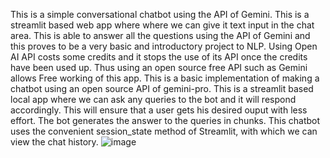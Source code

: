 This is a simple conversational chatbot using the API of Gemini.
This is a streamlit based web app where where we can give it text input in the chat area.
This is able to answer all the questions using the API of Gemini and this proves to be a very basic and introductory project to NLP.
Using Open AI API costs some credits and it stops the use of its API once the credits have been used up.
Thus using an open source free API such as Gemini allows Free working of this app.
This is a basic implementation of making a chatbot using an open source API of gemini-pro.
This is a streamlit based local app where we can ask any queries to the bot and it will respond accordingly.
This will ensure that a user gets his desired ouput with less effort.
The bot generates the answer to the queries in chunks.
This chatbot uses the convenient session_state method of Streamlit, with which we can view the chat history.
![image](https://github.com/averagestud/QAChatbot-using-Gemini-/assets/128608033/96c26111-3448-4acc-ad54-d7b1705845c1)

